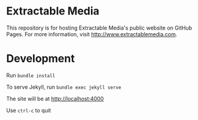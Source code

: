 # Extractable Media

This repository is for hosting Extractable Media's public website on GitHub
Pages. For more information, visit http://www.extractablemedia.com.

# Development

Run `bundle install`

To serve Jekyll, run `bundle exec jekyll serve`

The site will be at [http://localhost:4000](http://localhost:4000)

Use `ctrl-c` to quit
